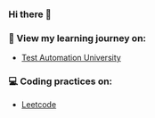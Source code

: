 ### Hi there 👋

<!--
**jmgav03/jmgav03** is a ✨ _special_ ✨ repository because its `README.md` (this file) appears on your GitHub profile.

Here are some ideas to get you started:

- 🔭 I’m currently working on ...
- 🌱 I’m currently learning ...
- 👯 I’m looking to collaborate on ...
- 🤔 I’m looking for help with ...
- 💬 Ask me about ...
- 📫 How to reach me: ...
- 😄 Pronouns: ...
- ⚡ Fun fact: ...
-->

### 🌱 View my learning journey on:
- [Test Automation University](https://testautomationu.applitools.com/me.html#jmgavilan)


### 💻 Coding practices on:
- [Leetcode](https://leetcode.com/jmgav03/)
